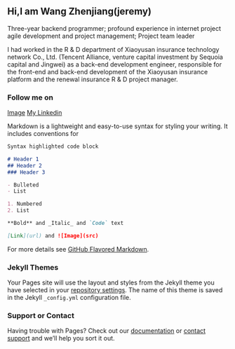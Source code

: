 ## Hi,I am Wang Zhenjiang(jeremy)

Three-year backend programmer; profound experience in internet project agile development and project management; Project team leader

I had worked in the R & D department of Xiaoyusan insurance technology network Co., Ltd. (Tencent Alliance, venture capital investment by Sequoia capital and Jingwei) as a back-end development engineer, responsible for the front-end and back-end development of the Xiaoyusan insurance platform and the renewal insurance R & D project manager.

### Follow me on

[Image](https://www.linkedin.com/?trk=public_profile_nav-header-logo) [My Linkedin](https://www.linkedin.com/in/wangzhenjiang-jeremy/?locale=en_US)


Markdown is a lightweight and easy-to-use syntax for styling your writing. It includes conventions for

```markdown
Syntax highlighted code block

# Header 1
## Header 2
### Header 3

- Bulleted
- List

1. Numbered
2. List

**Bold** and _Italic_ and `Code` text

[Link](url) and ![Image](src)
```

For more details see [GitHub Flavored Markdown](https://guides.github.com/features/mastering-markdown/).

### Jekyll Themes

Your Pages site will use the layout and styles from the Jekyll theme you have selected in your [repository settings](https://github.com/wang-zhen-jiang/wang-zhen-jiang/settings). The name of this theme is saved in the Jekyll `_config.yml` configuration file.

### Support or Contact

Having trouble with Pages? Check out our [documentation](https://help.github.com/categories/github-pages-basics/) or [contact support](https://github.com/contact) and we’ll help you sort it out.
